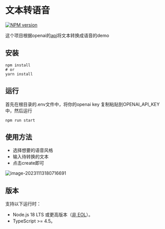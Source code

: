 # 文本转语音

[![NPM version](https://camo.githubusercontent.com/f93a08d362d2b3b30264e81d9391d4d02bfec6d7dec4bd866534f073fe851965/68747470733a2f2f696d672e736869656c64732e696f2f6e706d2f762f6f70656e61692e737667)](https://npmjs.org/package/openai)

这个项目根据openai的[api](https://platform.openai.com/docs/guides/text-to-speech)将文本转换成语音的demo

## 安装

```shell
npm install
# or
yarn install
```

## 运行

首先在根目录的.env文件中，将你的openai key 复制粘贴到OPENAI_API_KEY中，然后运行

```shell
npm run start
```

## 使用方法

* 选择想要的语音风格
* 输入待转换的文本
* 点击create即可

![image-20231113180716691](C:\Users\17200\AppData\Roaming\Typora\typora-user-images\image-20231113180716691.png)



## 版本

支持以下运行时：

* Node.js 18 LTS 或更高版本（[非 EOL](https://endoflife.date/nodejs)）。
* TypeScript >= 4.5。









